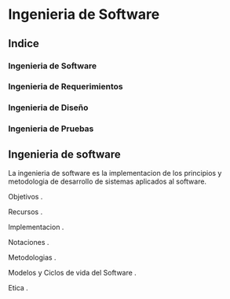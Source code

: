 # Ingenieria de Software

## Indice
### Ingenieria de Software

### Ingenieria de Requerimientos 

### Ingenieria de Diseño

### Ingenieria de Pruebas

## Ingenieria de software

La ingenieria de software es la implementacion de los principios y metodologia de desarrollo de sistemas aplicados al software.

Objetivos .

Recursos .

Implementacion  .

Notaciones .

Metodologias .

Modelos y Ciclos de vida del Software .

Etica .
